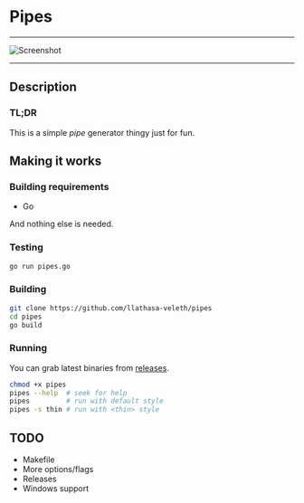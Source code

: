 Pipes
=====

---

![Screenshot](https://i.imgur.com/luk3uzj.png)

---

## Description

### TL;DR

This is a simple _pipe_ generator thingy just for fun.

## Making it works

### Building requirements
- Go

And nothing else is needed.

### Testing

```sh
go run pipes.go
```

### Building

```sh
git clone https://github.com/llathasa-veleth/pipes
cd pipes
go build
```

### Running

You can grab latest binaries from [releases](https://github.com/llathasa-veleth/pipes/releases).

```sh
chmod +x pipes
pipes --help  # seek for help
pipes         # run with default style
pipes -s thin # run with <thin> style
```

## TODO

- Makefile
- More options/flags
- Releases
- Windows support
